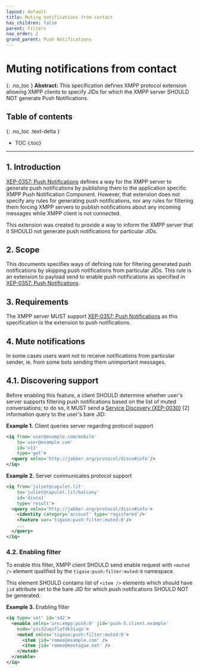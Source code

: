 ```yaml
---
layout: default
title: Muting notifications from contact
has_children: false
parent: Filters
nav_order: 2
grand_parent: Push Notifications
---
```


# Muting notifications from contact
{: .no_toc }
**Abstract:** This specification defines XMPP protocol extension allowing XMPP clients to specify JIDs for which the XMPP server SHOULD NOT generate Push Notifications.

## Table of contents
{: .no_toc .text-delta }

- TOC
{:toc}
---

## 1. Introduction
[XEP-0357: Push Notifications](https://xmpp.org/extensions/xep-0357.html) defines a way for the XMPP server to generate push notifications by publishing them to the application specific XMPP Push Notification Component. However, that extension does not specify any rules for generating push notifications, nor any rules for filtering them forcing XMPP servers to publish notifications about any incoming messages while XMPP client is not connected.

This extension was created to provide a way to inform the XMPP server that it SHOULD not generate push notifications for particular JIDs.

## 2. Scope
This documents specifies ways of defining rule for filtering generated push notifications by skipping push notifications from particular JIDs. This rule is an extension to payload send to enable push notifications as specified in [XEP-0357: Push Notifications](https://xmpp.org/extensions/xep-0357.html).

## 3.  Requirements
The XMPP server MUST support [XEP-0357: Push Notifications](https://xmpp.org/extensions/xep-0357.html) as this specification is the extension to push notifications.

## 4. Mute notifications
In some cases users want not to receive notifications from particular sender, ie. from some bots sending them unimportant messages.

## 4.1. Discovering support
Before enabling this feature, a client SHOULD determine whether user's server supports filtering push notifications based on the list of muted conversations; to do so, it MUST send a  [Service Discovery (XEP-0030)](https://xmpp.org/extensions/xep-0030.html)  [2] information query to the user's bare JID:

**Example 1.** Client queries server regarding protocol support
````xml
<iq from='user@example.com/mobile'
    to='user@example.com'
    id='x13'
    type='get'>
  <query xmlns='http://jabber.org/protocol/disco#info'/>
</iq>
````

**Example 2.** Server communicates protocol support
````xml
<iq from='juliet@capulet.lit'
    to='juliet@capulet.lit/balcony'
    id='disco1'
    type='result'>
  <query xmlns='http://jabber.org/protocol/disco#info'>
    <identity category='account' type='registered'/>
    <feature var='tigase:push:filter:muted:0'/>
    ...
  </query>
</iq>
````

### 4.2. Enabling filter
To enable this filter, XMPP client SHOULD send enable request with `<muted />` element qualified by the `tigase:push:filter:muted:0` namespace.

This element SHOULD contains list of `<item />`  elements which should have `jid` attribute set to the bare JID for which push notifications SHOULD NOT be generated.

**Example 3.** Enabling filter
````xml
<iq type='set' id='x42'>
  <enable xmlns='urn:xmpp:push:0' jid='push-5.client.example'
    node='yxs32uqsflafdk3iuqo'>
    <muted xmlns='tigase:push:filter:muted:0'>
      <item jid='romeo@example.com' />
      <item jid='romeo@montague.net' />
    </muted>
  </enable>
</iq>
````
